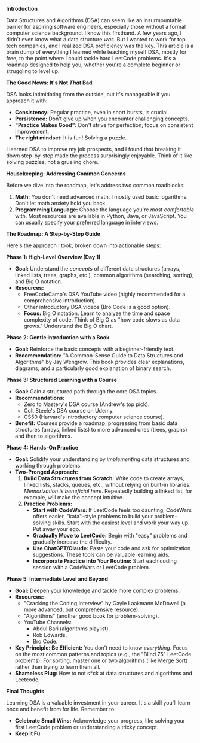 **Introduction**

Data Structures and Algorithms (DSA) can seem like an insurmountable barrier for aspiring software engineers, especially those without a formal computer science background. I know this firsthand. A few years ago, I didn't even know what a data structure _was_. But I wanted to work for top tech companies, and I realized DSA proficiency was the key. This article is a brain dump of everything I learned while teaching myself DSA, mostly for free, to the point where I could tackle hard LeetCode problems. It's a roadmap designed to help you, whether you're a complete beginner or struggling to level up.

**The Good News: It's Not _That_ Bad**

DSA looks intimidating from the outside, but it's manageable if you approach it with:

-   **Consistency:** Regular practice, even in short bursts, is crucial.
-   **Persistence:** Don't give up when you encounter challenging concepts.
-   **"Practice Makes Good":** Don't strive for perfection; focus on consistent improvement.
-   **The right mindset:** It is fun! Solving a puzzle.

I learned DSA to improve my job prospects, and I found that breaking it down step-by-step made the process surprisingly enjoyable. Think of it like solving puzzles, not a grueling chore.

**Housekeeping: Addressing Common Concerns**

Before we dive into the roadmap, let's address two common roadblocks:

1.  **Math:** You don't need advanced math. I mostly used basic logarithms. Don't let math anxiety hold you back.
2.  **Programming Language:** Choose the language you're _most comfortable_ with. Most resources are available in Python, Java, or JavaScript. You can usually specify your preferred language in interviews.

**The Roadmap: A Step-by-Step Guide**

Here's the approach I took, broken down into actionable steps:

**Phase 1: High-Level Overview (Day 1)**

-   **Goal:** Understand the _concepts_ of different data structures (arrays, linked lists, trees, graphs, etc.), common algorithms (searching, sorting), and Big O notation.
-   **Resources:**
    -   FreeCodeCamp's DSA YouTube video (highly recommended for a comprehensive introduction).
    -   Other introductory DSA videos (Bro Code is a good option).
    -   **Focus:** Big O notation. Learn to analyze the time and space complexity of code. Think of Big O as "how code slows as data grows." Understand the Big O chart.

**Phase 2: Gentle Introduction with a Book**

-   **Goal:** Reinforce the basic concepts with a beginner-friendly text.
-   **Recommendation:** "A Common-Sense Guide to Data Structures and Algorithms" by Jay Wengrow. This book provides clear explanations, diagrams, and a particularly good explanation of binary search.

**Phase 3: Structured Learning with a Course**

-   **Goal:** Gain a structured path through the core DSA topics.
-   **Recommendations:**
    -   Zero to Mastery's DSA course (Andrew's top pick).
    -   Colt Steele's DSA course on Udemy.
    -   CS50 (Harvard's introductory computer science course).
-   **Benefit:** Courses provide a roadmap, progressing from basic data structures (arrays, linked lists) to more advanced ones (trees, graphs) and then to algorithms.

**Phase 4: Hands-On Practice**

-   **Goal:** Solidify your understanding by _implementing_ data structures and working through problems.
-   **Two-Pronged Approach:**
    1.  **Build Data Structures from Scratch:** Write code to create arrays, linked lists, stacks, queues, etc., without relying on built-in libraries. _Memorization is beneficial here_. Repeatedly building a linked list, for example, will make the concept intuitive.
    2.  **Practice Problems:**
        -   **Start with CodeWars:** If LeetCode feels too daunting, CodeWars offers easier, "kata"-style problems to build your problem-solving skills. Start with the easiest level and work your way up. Put away your ego.
        -   **Gradually Move to LeetCode:** Begin with "easy" problems and gradually increase the difficulty.
        -   **Use ChatGPT/Claude:** Paste your code and ask for optimization suggestions. These tools can be valuable learning aids.
        -   **Incorporate Practice into Your Routine:** Start each coding session with a CodeWars or LeetCode problem.

**Phase 5: Intermediate Level and Beyond**

-   **Goal:** Deepen your knowledge and tackle more complex problems.
-   **Resources:**
    -   "Cracking the Coding Interview" by Gayle Laakmann McDowell (a more advanced, but comprehensive resource).
    -   "Algorithms" (another good book for problem-solving).
    -   YouTube Channels:
        -   Abdul Bari (algorithms playlist).
        -   Rob Edwards.
        -   Bro Code.
-   **Key Principle: Be Efficient:** You don't need to know _everything_. Focus on the most common patterns and topics (e.g., the "Blind 75" LeetCode problems). For sorting, master one or two algorithms (like Merge Sort) rather than trying to learn them all.
-   **Shameless Plug:** How to not s*ck at data structures and algorithms and Leetcode.

**Final Thoughts**

Learning DSA is a valuable investment in your career. It's a skill you'll learn once and benefit from for life. Remember to:

-   **Celebrate Small Wins:** Acknowledge your progress, like solving your first LeetCode problem or understanding a tricky concept.
-   **Keep it Fu**
